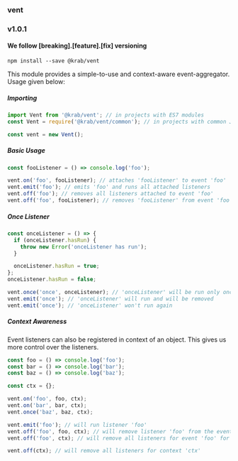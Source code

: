 ### vent

### v1.0.1

#### We follow [breaking].[feature].[fix] versioning

`npm install --save @krab/vent`

This module provides a simple-to-use and context-aware event-aggregator.
Usage given below:

##### Importing
```js
import Vent from '@krab/vent'; // in projects with ES7 modules
const Vent = require('@krab/vent/common'); // in projects with common JS modules

const vent = new Vent();

```

##### Basic Usage
```js
const fooListener = () => console.log('foo');

vent.on('foo', fooListener); // attaches 'fooListener' to event 'foo'
vent.emit('foo'); // emits 'foo' and runs all attached listeners
vent.off('foo'); // removes all listeners attached to event 'foo'
vent.off('foo', fooListener); // removes 'fooListener' from event 'foo'

```

##### Once Listener
```js
const onceListener = () => {
  if (onceListener.hasRun) {
    throw new Error('onceListener has run');
  }

  onceListener.hasRun = true;
};
onceListener.hasRun = false;

vent.once('once', onceListener); // 'onceListener' will be run only once for event 'once'
vent.emit('once'); // 'onceListener' will run and will be removed
vent.emit('once'); // 'onceListener' won't run again
```

##### Context Awareness

Event listeners can also be registered in context of an object. This gives us more control over the listeners.
```js
const foo = () => console.log('foo');
const bar = () => console.log('bar');
const baz = () => console.log('baz');

const ctx = {};

vent.on('foo', foo, ctx);
vent.on('bar', bar, ctx);
vent.once('baz', baz, ctx);

vent.emit('foo'); // will run listener 'foo'
vent.off('foo', foo, ctx); // will remove listener 'foo' from the event for context 'ctx'
vent.off('foo', ctx); // will remove all listeners for event 'foo' for context 'ctx'

vent.off(ctx); // will remove all listeners for context 'ctx'
```
